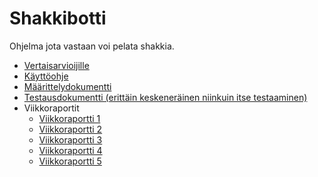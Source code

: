# Shakkibotti
Ohjelma jota vastaan voi pelata shakkia.
- [Vertaisarvioijille](https://github.com/Hempppa/TiRa-harjoitustyo/blob/main/dokumentaatio/vertaisarvioijalle.md)
- [Käyttöohje](https://github.com/Hempppa/TiRa-harjoitustyo/blob/main/dokumentaatio/kayttoohje.md)
- [Määrittelydokumentti](https://github.com/Hempppa/TiRa-harjoitustyo/blob/main/dokumentaatio/maarittelydokumentti.md)
- [Testausdokumentti (erittäin keskeneräinen niinkuin itse testaaminen)](https://github.com/Hempppa/TiRa-harjoitustyo/blob/main/dokumentaatio/testausdokumentti.md)
- Viikkoraportit
  - [Viikkoraportti 1](https://github.com/Hempppa/TiRa-harjoitustyo/blob/main/dokumentaatio/viikkoraportti1.md)
  - [Viikkoraportti 2](https://github.com/Hempppa/TiRa-harjoitustyo/blob/main/dokumentaatio/viikkoraportti2.md)
  - [Viikkoraportti 3](https://github.com/Hempppa/TiRa-harjoitustyo/blob/main/dokumentaatio/viikkoraportti3.md)
  - [Viikkoraportti 4](https://github.com/Hempppa/TiRa-harjoitustyo/blob/main/dokumentaatio/viikkoraportti4.md)
  - [Viikkoraportti 5](https://github.com/Hempppa/TiRa-harjoitustyo/blob/main/dokumentaatio/viikkoraportti5.md)
